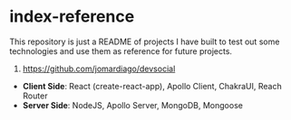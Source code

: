 # index-reference
This repository is just a README of projects I have built to test out some technologies and use them as reference for future projects.

1. https://github.com/jomardiago/devsocial
  - **Client Side**: React (create-react-app), Apollo Client, ChakraUI, Reach Router
  - **Server Side**: NodeJS, Apollo Server, MongoDB, Mongoose
